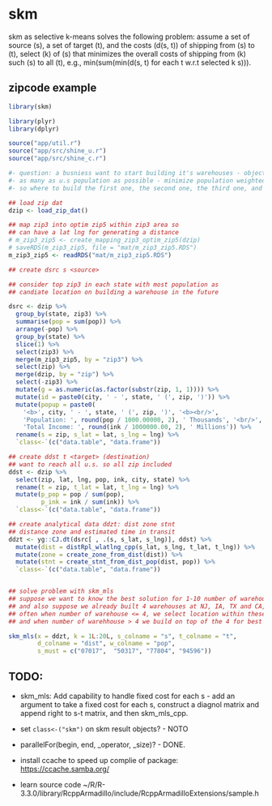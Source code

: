 <!-- README.md is generated from README.Rmd. Please edit that file -->
skm
===

skm as selective k-means solves the following problem: assume a set of source \(s\), a set of target \(t\), and the costs \(d(s, t)\) of shipping from \(s\) to \(t\), select \(k\) of \(s\) that minimizes the overall costs of shipping from \(k\) such \(s\) to all \(t\), e.g., min(sum(min(d(s, t) for each t w.r.t selected k s))).

zipcode example
---------------

``` r
library(skm)

library(plyr)
library(dplyr)

source("app/util.r")
source("app/src/shine_u.r")
source("app/src/shine_c.r")

#- question: a busniess want to start building it's warehouses - objective reach
#- as many as u.s population as possible - minimize population weighted distance
#- so where to build the first one, the second one, the third one, and etc.?

## load zip dat
dzip <- load_zip_dat()

## map zip3 into optim zip5 within zip3 area so
## can have a lat lng for generating a distance
# m_zip3_zip5 <- create_mapping_zip3_optim_zip5(dzip)
# saveRDS(m_zip3_zip5, file = "mat/m_zip3_zip5.RDS")
m_zip3_zip5 <- readRDS("mat/m_zip3_zip5.RDS")

## create dsrc s <source>

## consider top zip3 in each state with most population as
## candiate location on building a warehouse in the future

dsrc <- dzip %>% 
  group_by(state, zip3) %>% 
  summarise(pop = sum(pop)) %>% 
  arrange(-pop) %>%
  group_by(state) %>% 
  slice(1) %>%
  select(zip3) %>%
  merge(m_zip3_zip5, by = "zip3") %>%
  select(zip) %>%
  merge(dzip, by = "zip") %>%
  select(-zip3) %>%
  mutate(g = as.numeric(as.factor(substr(zip, 1, 1)))) %>%
  mutate(id = paste0(city, ' - ', state, ' (', zip, ')')) %>%
  mutate(popup = paste0(
    '<b>', city, ' - ', state, ' (', zip, ')', '<b><br/>',
    'Population: ', round(pop / 1000.00000, 2), ' Thousands', '<br/>',
    'Total Income: ', round(ink / 1000000.00, 2), ' Millions')) %>%
  rename(s = zip, s_lat = lat, s_lng = lng) %>%
  `class<-`(c("data.table", "data.frame"))

## create ddst t <target> (destination)
## want to reach all u.s. so all zip included
ddst <- dzip %>%
  select(zip, lat, lng, pop, ink, city, state) %>%
  rename(t = zip, t_lat = lat, t_lng = lng) %>%
  mutate(p_pop = pop / sum(pop),
         p_ink = ink / sum(ink)) %>%
  `class<-`(c("data.table", "data.frame"))

## create analytical data ddzt: dist zone stnt
## distance zone and estimated time in transit
ddzt <- yg::CJ.dt(dsrc[ , .(s, s_lat, s_lng)], ddst) %>%
  mutate(dist = distRpl_wlatlng_cpp(s_lat, s_lng, t_lat, t_lng)) %>%
  mutate(zone = create_zone_from_dist(dist)) %>%
  mutate(stnt = create_stnt_from_dist_pop(dist, pop)) %>%
  `class<-`(c("data.table", "data.frame"))


## solve problem with skm_mls
## suppose we want to know the best solution for 1-10 number of warehouse,
## and also suppose we already built 4 warehouses at NJ, IA, TX and CA,
## often when number of warehouse <= 4, we select location within these 4,
## and when number of warehhouse > 4 we build on top of the 4 for best sln

skm_mls(x = ddzt, k = 1L:20L, s_colname = "s", t_colname = "t", 
        d_colname = "dist", w_colname = "pop", 
        s_must = c("07017",  "50317", "77804", "94596"))
```

TODO:
-----

-   skm\_mls: Add capability to handle fixed cost for each s - add an argument to take a fixed cost for each s, construct a diagnol matrix and append right to s-t matrix, and then skm\_mls\_cpp.

-   set `class<-("skm")` on skm result objects? - NOTO

-   parallelFor(begin, end, \_operator, \_size)? - DONE.

-   install ccache to speed up complie of package: <https://ccache.samba.org/>

-   learn source code ~/R/R-3.3.0/library/RcppArmadillo/include/RcppArmadilloExtensions/sample.h
